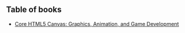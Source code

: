 ## Table of books
- [Core HTML5 Canvas: Graphics, Animation, and Game Development](#Core_HTML5_Canvas_Graphics_Animation_and_Game_Development)
